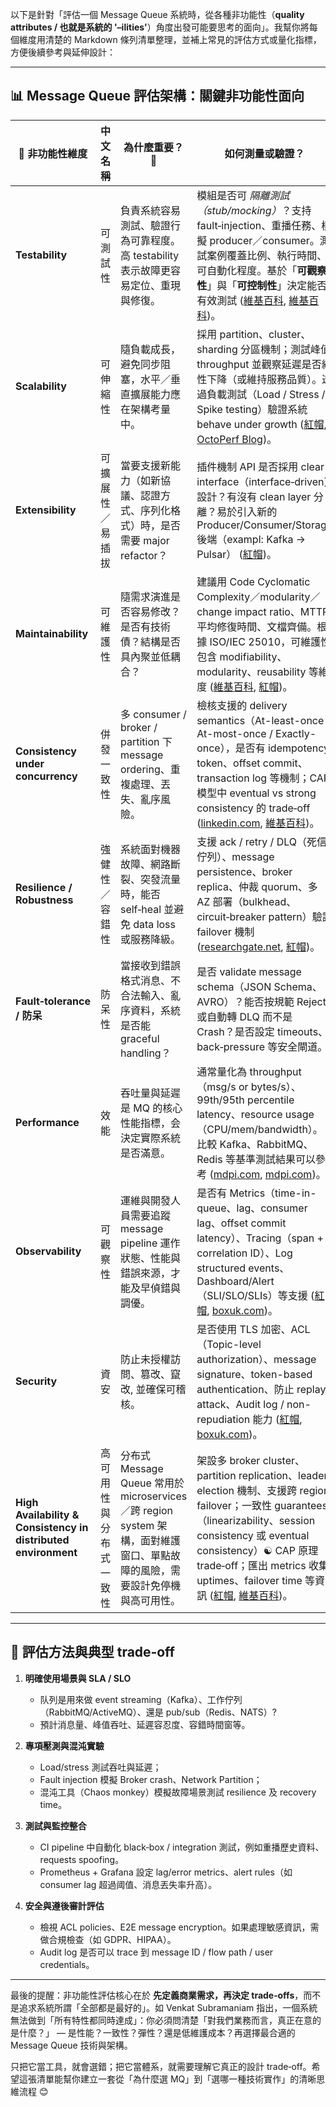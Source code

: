 以下是針對「評估一個 Message Queue 系統時，從各種非功能性（**quality attributes / 也就是系統的 '–ilities'**）角度出發可能要思考的面向」。我幫你將每個維度用清楚的 Markdown 條列清單整理，並補上常見的評估方式或量化指標，方便後續參考與延伸設計：

---

## 📊 Message Queue 評估架構：關鍵非功能性面向

|🧩 非功能性維度|中文名稱|為什麼重要？🧠|如何測量或驗證？|
|---|---|---|---|
|**Testability**|可測試性|負責系統容易測試、驗證行為可靠程度。高 testability 表示故障更容易定位、重現與修復。|模組是否可 _隔離測試（stub/mocking）_？支持 fault‑injection、重播任務、模擬 producer／consumer。測試案例覆蓋比例、執行時間、可自動化程度。基於「**可觀察性**」與「**可控制性**」決定能否有效測試 ([維基百科](https://en.wikipedia.org/wiki/Non-functional_testing?utm_source=chatgpt.com "Non-functional testing - Wikipedia"), [維基百科](https://en.wikipedia.org/wiki/Software_testability?utm_source=chatgpt.com "Software testability"))。|
|**Scalability**|可伸縮性|隨負載成長，避免同步阻塞，水平／垂直擴展能力應在架構考量中。|採用 partition、cluster、sharding 分區機制；測試峰值 throughput 並觀察延遲是否線性下降（或維持服務品質）。透過負載測試（Load / Stress / Spike testing）驗證系統 behave under growth ([紅帽](https://www.redhat.com/en/blog/nonfunctional-requirements-architecture?utm_source=chatgpt.com "10 nonfunctional requirements to consider in your enterprise ..."), [OctoPerf Blog](https://blog.octoperf.com/a-guide-to-non-functional-requirements/?utm_source=chatgpt.com "A Guide to Non-Functional Requirements - OctoPerf"))。⠀⠀|
|**Extensibility**|可擴展性／易插拔|當要支援新能力（如新協議、認證方式、序列化格式）時，是否需要 major refactor？|插件機制 API 是否採用 clear interface（interface‑driven）設計？有沒有 clean layer 分離？易於引入新的 Producer/Consumer/Storage 後端（exampl: Kafka → Pulsar） ([紅帽](https://www.redhat.com/en/blog/nonfunctional-requirements-architecture?utm_source=chatgpt.com "10 nonfunctional requirements to consider in your enterprise ..."))。|
|**Maintainability**|可維護性|隨需求演進是否容易修改？是否有技術債？結構是否具內聚並低耦合？|建議用 Code Cyclomatic Complexity／modularity／change impact ratio、MTTR 平均修復時間、文檔齊備。根據 ISO/IEC 25010，可維護性包含 modifiability、modularity、reusability 等維度 ([維基百科](https://en.wikipedia.org/wiki/ISO/IEC_9126?utm_source=chatgpt.com "ISO/IEC 9126"), [紅帽](https://www.redhat.com/en/blog/nonfunctional-requirements-architecture?utm_source=chatgpt.com "10 nonfunctional requirements to consider in your enterprise ..."))。|
|**Consistency under concurrency**|併發一致性|多 consumer / broker / partition 下 message ordering、重複處理、丟失、亂序風險。|檢核支援的 delivery semantics（At-least-once / At-most-once / Exactly-once），是否有 idempotency token、offset commit、transaction log 等機制；CAP 模型中 eventual vs strong consistency 的 trade‑off ([linkedin.com](https://www.linkedin.com/pulse/parameters-look-while-choosing-message-queue-yeshwanth-n?utm_source=chatgpt.com "Parameters to Look for while choosing a Message Queue - LinkedIn"), [維基百科](https://en.wikipedia.org/wiki/Eventual_consistency?utm_source=chatgpt.com "Eventual consistency"))。|
|**Resilience / Robustness**|強健性／容錯性|系統面對機器故障、網路斷裂、突發流量時，能否 self‑heal 並避免 data loss 或服務降級。|支援 ack / retry / DLQ（死信佇列）、message persistence、broker replica、仲裁 quorum、多 AZ 部署（bulkhead、circuit‑breaker pattern）驗證 failover 機制 ([researchgate.net](https://www.researchgate.net/publication/387722154_BEST_PRACTICES_FOR_MESSAGE_QUEUE_SERVICES_IN_DISTRIBUTED_SYSTEMSRaghukishore_Balivada?utm_source=chatgpt.com "(PDF) BEST PRACTICES FOR MESSAGE QUEUE SERVICES IN ..."), [紅帽](https://www.redhat.com/en/blog/nonfunctional-requirements-architecture?utm_source=chatgpt.com "10 nonfunctional requirements to consider in your enterprise ..."))。|
|**Fault‑tolerance / 防呆**|防呆性|當接收到錯誤格式消息、不合法輸入、亂序資料，系統是否能 graceful handling？|是否 validate message schema（JSON Schema、AVRO）？能否按規範 Reject 或自動轉 DLQ 而不是 Crash？是否設定 timeouts、back‑pressure 等安全閘道。|
|**Performance**|效能|吞吐量與延遲是 MQ 的核心性能指標，会決定實際系統是否滿意。|通常量化為 throughput（msg/s or bytes/s）、99th/95th percentile latency、resource usage（CPU/mem/bandwidth）。比較 Kafka、RabbitMQ、Redis 等基準測試結果可以參考 ([mdpi.com](https://www.mdpi.com/2673-4001/4/2/18?utm_source=chatgpt.com "Benchmarking Message Queues - MDPI"), [mdpi.com](https://www.mdpi.com/2079-9292/12/23/4792?utm_source=chatgpt.com "A Study on Kafka, Artemis, Pulsar, and RocketMQ - MDPI"))。|
|**Observability**|可觀察性|運維與開發人員需要追蹤 message pipeline 運作狀態、性能與錯誤來源，才能及早偵錯與調優。|是否有 Metrics（time-in-queue、lag、consumer lag、offset commit latency）、Tracing（span + correlation ID）、Log structured events、Dashboard/Alert（SLI/SLO/SLIs）等支援 ([紅帽](https://www.redhat.com/en/blog/nonfunctional-requirements-architecture?utm_source=chatgpt.com "10 nonfunctional requirements to consider in your enterprise ..."), [boxuk.com](https://www.boxuk.com/insight/guide-to-non-functional-requirements-types-and-examples/?utm_source=chatgpt.com "Guide to Non-Functional Requirements: Types and Examples \| Insight"))。|
|**Security**|資安|防止未授權訪問、篡改、竄改, 並確保可稽核。|是否使用 TLS 加密、ACL（Topic-level authorization）、message signature、token-based authentication、防止 replay attack、Audit log / non-repudiation 能力 ([紅帽](https://www.redhat.com/en/blog/nonfunctional-requirements-architecture?utm_source=chatgpt.com "10 nonfunctional requirements to consider in your enterprise ..."), [boxuk.com](https://www.boxuk.com/insight/guide-to-non-functional-requirements-types-and-examples/?utm_source=chatgpt.com "Guide to Non-Functional Requirements: Types and Examples \| Insight"))。|
|**High Availability & Consistency in distributed environment**|高可用性與分布式一致性|分布式 Message Queue 常用於 microservices／跨 region system 架構，面對維護窗口、單點故障的風險，需要設計免停機與高可用性。|架設多 broker cluster、partition replication、leader election 機制、支援跨 region failover；一致性 guarantees（linearizability、session consistency 或 eventual consistency）☯︎ CAP 原理 trade‑off；匯出 metrics 收集 uptimes、failover time 等資訊 ([紅帽](https://www.redhat.com/en/blog/nonfunctional-requirements-architecture?utm_source=chatgpt.com "10 nonfunctional requirements to consider in your enterprise ..."), [維基百科](https://en.wikipedia.org/wiki/Eventual_consistency?utm_source=chatgpt.com "Eventual consistency"))。|

---

## 🧭 評估方法與典型 trade‑off

1. **明確使用場景與 SLA / SLO**
    - 队列是用來做 event streaming（Kafka）、工作佇列（RabbitMQ/ActiveMQ）、還是 pub/sub（Redis、NATS）?
    - 預計消息量、峰值吞吐、延遲容忍度、容錯時間窗等。
        
2. **專項壓測與混沌實驗**
    - Load/stress 測試吞吐與延遲；
    - Fault injection 模擬 Broker crash、Network Partition；
    - 混沌工具（Chaos monkey）模擬故障場景測試 resilience 及 recovery time。
        
3. **測試與監控整合**
    - CI pipeline 中自動化 black‑box / integration 測試，例如重播歷史資料、requests spoofing。
    - Prometheus + Grafana 設定 lag/error metrics、alert rules（如 consumer lag 超過阈值、消息丟失率升高）。
        
4. **安全與遵後審計評估**
    - 檢視 ACL policies、E2E message encryption。如果處理敏感資訊，需做合規檢查（如 GDPR、HIPAA）。
    - Audit log 是否可以 trace 到 message ID / flow path / user credentials。
        

---



最後的提醒：非功能性評估核心在於 **先定義商業需求，再決定 trade‑offs**，而不是追求系統所謂「全部都是最好的」。如 Venkat Subramaniam 指出，一個系統無法做到「所有特性都同時達成」：你必須問清楚「對我們業務而言，真正在意的是什麼？」 — 是性能？一致性？彈性？還是低維護成本？再選擇最合適的 Message Queue 技術與架構。

只把它當工具，就會選錯；把它當體系，就需要理解它真正的設計 trade‑off。希望這張清單能幫你建立一套從「為什麼選 MQ」到「選哪一種技術實作」的清晰思維流程 😊